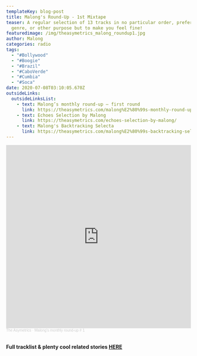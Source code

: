 ```yaml
---
templateKey: blog-post
title: Malong's Round-Up - 1st Mixtape
teaser: A regular selection of 13 tracks in no particular order, preference of
  genre, or other purpose but to make you feel fine!
featuredimage: /img/theasymetrics_malong_roundup1.jpg
author: Malong
categories: radio
tags:
  - "#Bollywood"
  - "#Boogie"
  - "#Brazil"
  - "#CaboVerde"
  - "#Cumbia"
  - "#Soca"
date: 2020-07-08T03:10:05.670Z
outsideLinks:
  outsideLinksList:
    - text: Malong’s monthly round-up – first round
      link: https://theasymetrics.com/malong%E2%80%99s-monthly-round-up-%E2%80%93-first-round/
    - text: Echoes Selection by Malong
      link: https://theasymetrics.com/echoes-selection-by-malong/
    - text: Malong's Backtracking Selecta
      link: https://theasymetrics.com/malong%E2%80%99s-backtracking-selecta/
---
```

<iframe width="100%" height="500" scrolling="no" frameborder="no" allow="autoplay" src="https://w.soundcloud.com/player/?url=https%3A//api.soundcloud.com/tracks/822003580&color=%23ff5500&auto_play=false&hide_related=false&show_comments=true&show_user=true&show_reposts=false&show_teaser=true&visual=true"></iframe><div style="font-size: 10px; color: #cccccc;line-break: anywhere;word-break: normal;overflow: hidden;white-space: nowrap;text-overflow: ellipsis; font-family: Interstate,Lucida Grande,Lucida Sans Unicode,Lucida Sans,Garuda,Verdana,Tahoma,sans-serif;font-weight: 100;"><a href="https://soundcloud.com/the-asymetrics" title="The Asymetrics" target="_blank" style="color: #cccccc; text-decoration: none;">The Asymetrics</a> · <a href="https://soundcloud.com/the-asymetrics/malongs-monthly-round-up-1" title="Malong&#x27;s monthly round-up # 1" target="_blank" style="color: #cccccc; text-decoration: none;">Malong&#x27;s monthly round-up # 1</a></div>

<br>

**Full tracklist & plenty cool related stories [](https://theasymetrics.com/malongs-monthly-round-up--first-round/)[HERE](https://theasymetrics.com/malong%E2%80%99s-monthly-round-up-%E2%80%93-first-round/)**